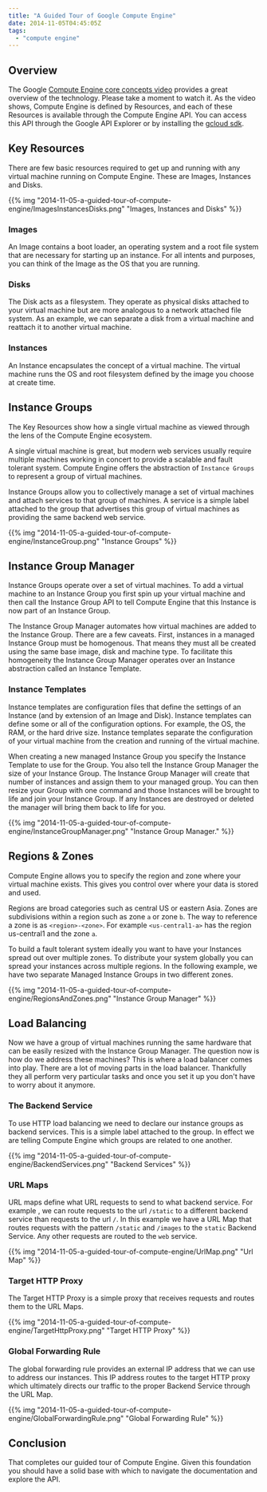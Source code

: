 ```yaml
---
title: "A Guided Tour of Google Compute Engine"
date: 2014-11-05T04:45:05Z
tags: 
  - "compute engine"
---
```


## Overview

The Google [Compute Engine core
concepts video](https://www.youtube.com/watch?v=43gvHZyPRVk) provides a great
overview of the technology. Please take a moment to watch it. As the video
shows, Compute Engine is defined by Resources, and each of these Resources is
available through the Compute Engine API. You can access this API through the
Google API Explorer or by installing the [gcloud sdk](https://cloud.google.com/sdk/).

<!--more-->

## Key Resources

There are few basic resources required to get up and running with any virtual
machine running on Compute Engine. These are Images, Instances and
Disks.

{{% img "2014-11-05-a-guided-tour-of-compute-engine/ImagesInstancesDisks.png" "Images, Instances and Disks" %}}

### Images

An Image contains a boot loader, an operating system and a root file system that
are necessary for starting up an instance.  For all intents and purposes, you
can think of the Image as the OS that you are running.

### Disks

The Disk acts as a filesystem. They operate as physical disks attached to your
virtual machine but are more analogous to a network attached file system. As an
example, we can separate a disk from a virtual machine and reattach it to
another virtual machine.

### Instances

An Instance encapsulates the concept of a virtual machine. The virtual machine
runs the OS and root filesystem defined by the image you choose at create time. 

## Instance Groups

The Key Resources show how a single virtual machine as viewed through the lens of
the Compute Engine ecosystem. 

A single virtual machine is great, but modern web services usually require
multiple machines working in concert to provide a scalable and fault tolerant
system. Compute Engine offers the abstraction of `Instance Groups` to represent
a group of virtual machines.

Instance Groups allow you to collectively manage a set of virtual machines and
attach services to that group of machines. A service is a simple label attached
to the group that advertises this group of virtual machines as providing the
same backend web service.

{{% img "2014-11-05-a-guided-tour-of-compute-engine/InstanceGroup.png" "Instance Groups" %}}

## Instance Group Manager

Instance Groups operate over a set of virtual machines. To add a virtual machine
to an Instance Group you first spin up your virtual machine and then call the
Instance Group API to tell Compute Engine that this Instance is now part of an
Instance Group. 

The Instance Group Manager automates how virtual machines are added to the
Instance Group. There are a few caveats. First, instances in a managed Instance
Group must be homogenous.  That means they must all be created using the same
base image, disk and machine type. To facilitate this homogeneity the Instance
Group Manager operates over an Instance abstraction called an Instance Template.

### Instance Templates

Instance templates are configuration files that define the settings of an
Instance (and by extension of an Image and Disk). Instance templates can define
some or all of the configuration options. For example, the OS, the RAM, or the
hard drive size. Instance templates separate the configuration of your virtual
machine from the creation and running of the virtual machine. 

When creating a new managed Instance Group you specify the Instance Template to
use for the Group. You also tell the Instance Group Manager the size of your
Instance Group. The Instance Group Manager will create that number of instances
and assign them to your managed group. You can then resize your Group with one
command and those Instances will be brought to life and join your Instance
Group. If any Instances are destroyed or deleted the manager will bring them
back to life for you.

{{% img "2014-11-05-a-guided-tour-of-compute-engine/InstanceGroupManager.png" "Instance Group Manager." %}}

## Regions & Zones

Compute Engine allows you to specify the region and zone where your virtual
machine exists. This gives you control over where your data is stored and used.

Regions are broad categories such as central US or eastern Asia. Zones are
subdivisions within a region such as zone `a` or zone `b`. The way to reference
a zone is as `<region>-<zone>`. For example `<us-central1-a>` has the region
us-central1 and the zone `a`.

To build a fault tolerant system ideally you want to have your Instances spread
out over multiple zones. To distribute your system globally you can spread your
instances across multiple regions. In the following example, we have two
separate Managed Instance Groups in two different zones.

{{% img "2014-11-05-a-guided-tour-of-compute-engine/RegionsAndZones.png" "Instance Group Manager" %}}

## Load Balancing

Now we have a group of virtual machines running the same hardware that can be
easily resized with the Instance Group Manager. The question now is how do we
address these machines?  This is where a load balancer comes into play. There
are a lot of moving parts in the load balancer. Thankfully they all perform very
particular tasks and once you set it up you don't have to worry about it
anymore.

### The Backend Service

To use HTTP load balancing we need to declare our instance groups as backend
services. This is a simple label attached to the group. In effect we are telling
Compute Engine which groups are related to one another.

{{% img "2014-11-05-a-guided-tour-of-compute-engine/BackendServices.png" "Backend Services" %}}

### URL Maps

URL maps define what URL requests to send to what backend service. For example ,
we can route requests to the url `/static` to a different backend service
than requests to the url `/`. In this example we have a URL Map that routes
requests with the pattern `/static` and `/images` to the `static` Backend
Service. Any other requests are routed to the `web` service.

{{% img "2014-11-05-a-guided-tour-of-compute-engine/UrlMap.png" "Url Map" %}}

### Target HTTP Proxy

The Target HTTP Proxy is a simple proxy that receives requests and routes them
to the URL Maps. 

{{% img "2014-11-05-a-guided-tour-of-compute-engine/TargetHttpProxy.png" "Target HTTP Proxy" %}}

### Global Forwarding Rule

The global forwarding rule provides an external IP address that we can use to
address our instances. This IP address routes to the target HTTP proxy which
ultimately directs our traffic to the proper Backend Service through the URL Map.

{{% img "2014-11-05-a-guided-tour-of-compute-engine/GlobalForwardingRule.png" "Global Forwarding Rule" %}}

## Conclusion

That completes our guided tour of Compute Engine. Given this foundation you
should have a solid base with which to navigate the documentation and explore
the API.

